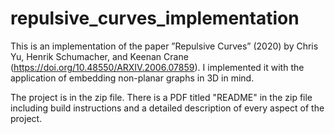 # repulsive_curves_implementation
This is an implementation of the paper ”Repulsive Curves” (2020) by Chris Yu, Henrik Schumacher, and Keenan Crane (https://doi.org/10.48550/ARXIV.2006.07859). I implemented it with the application of embedding non-planar graphs in 3D in mind.

The project is in the zip file. There is a PDF titled "README" in the zip file including build instructions and a detailed description of every aspect of the project.
